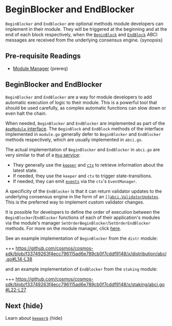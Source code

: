 <!--
order: 6
-->

# BeginBlocker and EndBlocker

`BeginBlocker` and `EndBlocker` are optional methods module developers can implement in their module. They will be triggered at the beginning and at the end of each block respectively, when the [`BeginBlock`](../core/baseapp.md#beginblock) and [`EndBlock`](../core/baseapp.md#endblock) ABCI messages are received from the underlying consensus engine. {synopsis}

## Pre-requisite Readings

- [Module Manager](./module-manager.md) {prereq}

## BeginBlocker and EndBlocker

`BeginBlocker` and `EndBlocker` are a way for module developers to add automatic execution of logic to their module. This is a powerful tool that should be used carefully, as complex automatic functions can slow down or even halt the chain.

When needed, `BeginBlocker` and `EndBlocker` are implemented as part of the [`AppModule` interface](./module-manager.md#appmodule). The `BeginBlock` and `EndBlock` methods of the interface implemented in `module.go` generally defer to `BeginBlocker` and `EndBlocker` methods respectively, which are usually implemented in `abci.go`.

The actual implementation of `BeginBlocker` and `EndBlocker` in `abci.go` are very similar to that of a [`Msg` service](./msg-services.md):

- They generally use the [`keeper`](./keeper.md) and [`ctx`](../core/context.md) to retrieve information about the latest state.
- If needed, they use the `keeper` and `ctx` to trigger state-transitions.
- If needed, they can emit [`events`](../core/events.md) via the `ctx`'s `EventManager`.

A specificity of the `EndBlocker` is that it can return validator updates to the underlying consensus engine in the form of an [`[]abci.ValidatorUpdates`](https://tendermint.com/docs/app-dev/abci-spec.html#validatorupdate). This is the preferred way to implement custom validator changes.

It is possible for developers to define the order of execution between the `BeginBlocker`/`EndBlocker` functions of each of their application's modules via the module's manager `SetOrderBeginBlocker`/`SetOrderEndBlocker` methods. For more on the module manager, click [here](./module-manager.md#manager).

See an example implementation of `BeginBlocker` from the `distr` module:

+++ https://github.com/cosmos/cosmos-sdk/blob/f33749263f4ecc796115ad6e789cb0f7cddf9148/x/distribution/abci.go#L14-L38

and an example implementation of `EndBlocker` from the `staking` module:

+++ https://github.com/cosmos/cosmos-sdk/blob/f33749263f4ecc796115ad6e789cb0f7cddf9148/x/staking/abci.go#L22-L27

## Next {hide}

Learn about [`keeper`s](./keeper.md) {hide}
